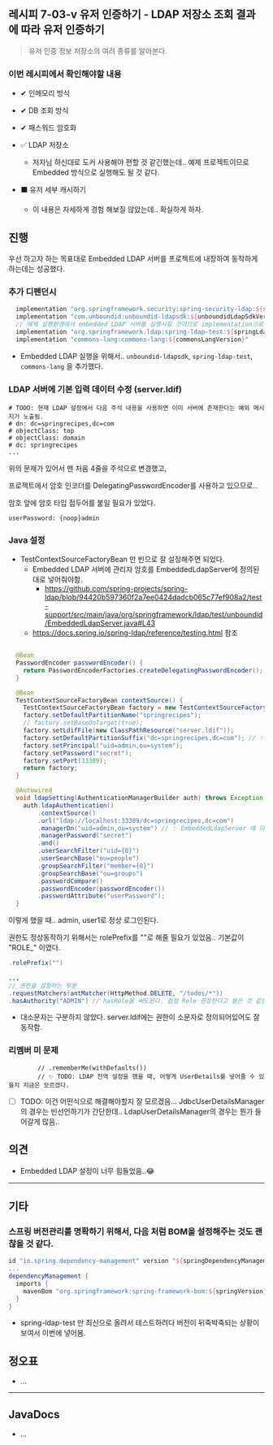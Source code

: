 ## 레시피 7-03-v 유저 인증하기 - LDAP 저장소 조회 결과에 따라 유저 인증하기

> 유저 인증 정보 저장소의 여려 종류를 알아본다.
>

### 이번 레시피에서 확인해야할  내용

* ✔ 인메모리 방식 

* ✔ DB 조회 방식 

* ✔ 패스워드 암호화 

* ✅ LDAP 저장소 
  * 저자님 하신대로 도커 사용해야 편할 것 같긴했는데.. 예제 프로젝트이므로 Embedded 방식으로 실행해도 될 것 같다.

* ⬛ 유저 세부 캐시하기 
  * 이 내용은 자세하게 경험 해보질 않았는데.. 확실하게 하자.
    

## 진행

우선 하고자 하는 목표대로 Embedded LDAP 서버를 프로젝트에 내장하여 동작하게 하는데는 성공했다.

### 추가 디펜던시

```groovy
  implementation "org.springframework.security:spring-security-ldap:${springSecurityVersion}"
  implementation "com.unboundid:unboundid-ldapsdk:${unboundidLdapSdkVersion}"
  // 예제 실행환경에서 embedded LDAP 서버를 실행시킬 것이므로 implementation으로 둔다.
  implementation "org.springframework.ldap:spring-ldap-test:${springLdapVersion}"
  implementation "commons-lang:commons-lang:${commonsLangVersion}"
```

* Embedded LDAP 실행을 위해서.. `unboundid-ldapsdk`, `spring-ldap-test`, `commons-lang` 을 추가했다.



### LDAP 서버에 기본 입력 데이터 수정 (server.ldif)

```
# TODO: 현재 LDAP 설정에서 다음 주석 내용을 사용하면 이미 서버에 존재한다는 예외 메시지가 노출됨.
# dn: dc=springrecipes,dc=com
# objectClass: top
# objectClass: domain
# dc: springrecipes
...
```

위의 문제가 있어서 맨 처음 4줄을 주석으로 변경했고,

프로젝트에서 암호 인코더를 DelegatingPasswordEncoder를 사용하고 있으므로..

암호 앞에 암호 타입 접두어를 붙일 필요가 있었다.

```
userPassword: {noop}admin
```



### Java 설정

* TestContextSourceFactoryBean 만 빈으로 잘 설정해주면 되었다.
  * Embedded LDAP 서버에 관리자 암호를 EmbeddedLdapServer에 정의된 대로 넣어줘야함.
    * https://github.com/spring-projects/spring-ldap/blob/94420b597360f2a7ee0424dadcb065c77ef908a2/test-support/src/main/java/org/springframework/ldap/test/unboundid/EmbeddedLdapServer.java#L43
  * https://docs.spring.io/spring-ldap/reference/testing.html 참조

```java

  @Bean
  PasswordEncoder passwordEncoder() {
    return PasswordEncoderFactories.createDelegatingPasswordEncoder();
  }

  @Bean
  TestContextSourceFactoryBean contextSource() {
    TestContextSourceFactoryBean factory = new TestContextSourceFactoryBean();
    factory.setDefaultPartitionName("springrecipes");
    // factory.setBaseOnTarget(true);
    factory.setLdifFile(new ClassPathResource("server.ldif"));
    factory.setDefaultPartitionSuffix("dc=springrecipes,dc=com"); // ✨ EmbeddedLdapServer 에 미리 정의된 관리자 계정/비밀번호 설정
    factory.setPrincipal("uid=admin,ou=system");
    factory.setPassword("secret");
    factory.setPort(33389);
    return factory;
  }

  @Autowired
  void ldapSetting(AuthenticationManagerBuilder auth) throws Exception {
    auth.ldapAuthentication()
        .contextSource()
        .url("ldap://localhost:33389/dc=springrecipes,dc=com")
        .managerDn("uid=admin,ou=system") // ✨ EmbeddedLdapServer 에 미리 정의된 관리자 계정/비밀번호 설정
        .managerPassword("secret")
        .and()
        .userSearchFilter("uid={0}")
        .userSearchBase("ou=people")
        .groupSearchFilter("member={0}")
        .groupSearchBase("ou=groups")
        .passwordCompare()
        .passwordEncoder(passwordEncoder())
        .passwordAttribute("userPassword");
  }
```

이렇게 했을 때.. admin, user1로 정상 로그인된다.

권한도 정상동작하기 위해서는 rolePrefix를 ""로 해줄 필요가 있었음.. 기본값이 "ROLE_" 이였다.

```java
.rolePrefix("")
    
...
// 권한을 설정하는 부분
.requestMatchers(antMatcher(HttpMethod.DELETE, "/todos/*"))
.hasAuthority("ADMIN") // hasRole을 써도된다. 점점 Role 권장한다고 들은 것 같은데...😅
```

* 대소문자는 구분하지 않았다. server.ldif에는 권한이 소문자로 정의되어있어도 잘동작함.



### 리멤버 미 문제

```
        // .rememberMe(withDefaults())
        // ✨ TODO: LDAP 전역 설정을 했을 때, 어떻게 UserDetails를 넣어줄 수 있을지 지금은 모르겠다.
```

* [ ] TODO: 이건 어떤식으로 해결해야할지 잘 모르겠음... JdbcUserDetailsManager의 경우는 빈선언하기가 간단한데..  LdapUserDetailsManager의 경우는 뭔가 들어갈게 많음.. 




## 의견

* Embedded LDAP 설정이 너무 힘들었음..😂



---

## 기타

### 스프링 버전관리를 명확하기 위해서, 다음 처럼 BOM을 설정해주는 것도 괜찮을 것 같다.

```groovy
id "io.spring.dependency-management" version "${springDependencyManagementPluginVersion}"
...
dependencyManagement {
  imports {
    mavenBom "org.springframework:spring-framework-bom:${springVersion}"
  }
}
```

* spring-ldap-test 만 최신으로 올려서 테스트하려다 버전이 뒤죽박죽되는 상황이 보여서 이번에 넣어봄.



## 정오표

* ...
  


---

## JavaDocs

* ...
